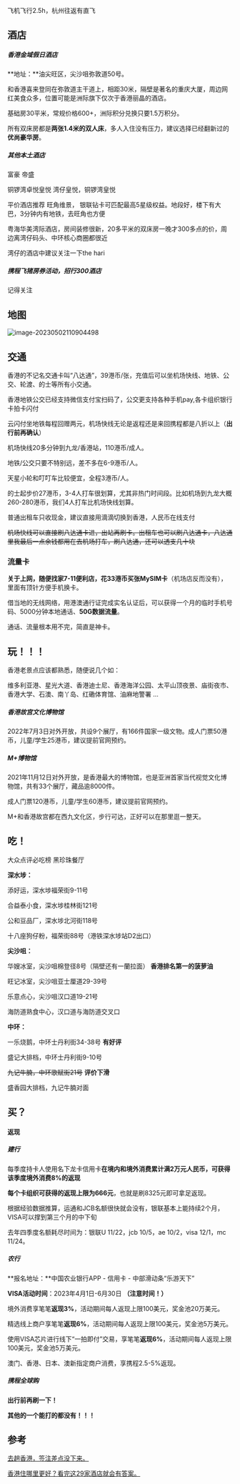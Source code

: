 飞机飞行2.5h，杭州往返有直飞



## 酒店

##### **香港金域假日酒店**

**地址：**油尖旺区，尖沙咀弥敦道50号。

和香港喜来登同在弥敦道主干道上，相距30米，隔壁是著名的重庆大厦，周边网红美食众多，位置可能是洲际旗下仅次于香港丽晶的酒店。

基础房30平米，常规价格600+，洲际积分兑换只要1.5万积分。

所有双床房都是**两张1.4米的双人床**，多人入住没有压力，建议选择已经翻新过的**优尚豪华房**。



##### 其他本土酒店

富豪 帝盛

铜锣湾卓悦皇悦 湾仔皇悦，铜锣湾皇悦

平价酒店推荐 旺角维景， 银联钻卡可匹配最高5星级权益。地段好，楼下有大巴，3分钟内有地铁，去旺角也方便

粤海华美湾际酒店，房间装修很新，20多平米的双床房一晚才300多点的价，周边离湾仔码头、中环核心商圈都很近

湾仔的酒店中建议关注一下the hari



##### 携程飞猪房券活动，招行300酒店

记得关注



## 地图

![image-20230502110904498](C:\Users\wmy\AppData\Roaming\Typora\typora-user-images\image-20230502110904498.png)

## 交通

香港的不记名交通卡叫“八达通”，39港币/张，充值后可以坐机场快线、地铁、公交、轮渡、的士等所有小交通。

香港地铁公交已经支持微信支付宝扫码了，公交更支持各种手机pay,各卡组织银行卡拍卡闪付

云闪付坐地铁每程回赠两元，机场快线无论是返程还是来回携程都是八折以上（**出行前再确认**）



机场快线20多分钟到九龙/香港站，110港币/成人。

地铁/公交只要不特别远，差不多在6-9港币/人。

天星小轮和叮叮车比较便宜，全程3港币/人。



的士起步价27港币，3-4人打车很划算，尤其非热门时间段。比如机场到九龙大概260-280港币，我们4人打车比机场快线划算。

普通出租车只收现金，建议直接用滴滴切换到香港，人民币在线支付

~~机场快线可以直接刷八达通卡进，出站再刷卡。出租车也可以刷八达通卡，八达通里我最后一点余钱都用在去机场打车，刷八达通，还可以透支几十块~~



### 流量卡

**关于上网，**随便找家7-11便利店，花33港币买张**MySIM卡**（机场店反而没有），里面有顶针方便手机换卡。

借当地的无线网络，用港澳通行证完成实名认证后，可以获得一个月的临时手机号码、5000分钟本地通话、**50G数据流量**。

通话、流量根本用不完，简直是神卡。



## 玩！！！

香港老景点应该都熟悉，随便说几个如：

维多利亚港、星光大道、香港迪士尼、香港海洋公园、太平山顶夜景、庙街夜市、香港大学、石澳、南丫岛、红磡体育馆、油麻地警署 ...



##### **香港故宫文化博物馆**

2022年7月3日对外开放，共设9个展厅，有166件国家一级文物。成人门票50港币，儿童/学生25港币，建议提前官网预约。

##### **M+博物馆**

2021年11月12日对外开放，是香港最大的博物馆，也是亚洲首家当代视觉文化博物馆，共有33个展厅，藏品逾8000件。

成人门票120港币，儿童/学生60港币，建议提前官网预约。

M+和香港故宫都在西九文化区，步行可达，正好可以在那里逛一整天。



## 吃！

大众点评必吃榜 黑珍珠餐厅

**深水埗：**

添好运，深水埗福荣街9-11号

合益泰小食，深水埗桂林街121号

公和豆品厂，深水埗北河街118号

十八座狗仔粉，福荣街88号（港铁深水埗站D2出口）



**尖沙咀：**

华嫂冰室，尖沙咀棉登径8号（隔壁还有一蘭拉面）  **香港排名第一的菠萝油**

旺记冰室，尖沙咀亚士厘道29-39号

乐意点心，尖沙咀汉口道19-21号

海防道熟食中心，汉口道与海防道交叉口



**中环：**

一乐烧鹅，中环士丹利街34-38号 **有好评**

盛记大排档，中环士丹利街9-10号

~~九记牛腩，中环歌赋街21号~~   **评价下滑**

盛香园大排档，九记牛腩对面



## 买？

#### 返现

##### 建行

每季度持卡人使用名下龙卡信用卡**在境内和境外消费累计满2万元人民币，可获得该季度境外消费8%的返现**

**每个卡组织可获得的返现上限为666元**，也就是刷8325元即可拿足返现。

根据经验数据推算，运通和JCB名额很快就会没有，银联基本上能持续2个月，VISA可以撑到第三个月的中下旬

去年四季度名额耗尽时间为：银联U 11/22，jcb 10/5，ae 10/2，visa 12/1，mc 11/24。



##### 农行

**报名地址：**中国农业银行APP - 信用卡 - 中部滑动条“乐游天下”

**VISA活动时间**：2023年4月1日-6月30日    **（注意时间！）**

境外消费享笔笔**返现3%**，活动期间每人返现上限100美元，奖金池20万美元。

精选线上商户享笔笔**返现6%**，活动期间每人返现上限100美元，奖金池5万美元。

使用VISA芯片进行线下“一拍即付”交易，享笔笔**返现6%**，活动期间每人返现上限100美元，奖金池5万美元。

澳门、香港、日本、澳新指定商户消费，享携程2.5-5%返现。



##### 携程全球购

**出行前再刷一下！**



**其他的一个能打的都没有！！！**

 

## 参考

[去趟香港，签注差点没下来。](http://mp.weixin.qq.com/s?__biz=MzIzMDY5NTU5Nw==&mid=2247575882&idx=1&sn=22861a38f2a926495d14a3f73f76ce54&chksm=e8ac9e88dfdb179ec779c8eb69add9e6475c2a596c27242300c19089cb15c7435a35a62bdf55&mpshare=1&scene=24&srcid=0125M0r5wWYg2wacIeZEnKTz&sharer_sharetime=1674655776535&sharer_shareid=739024d966636b18b43ba507d1fd717c#rd)

[香港住哪里更好？看完这29家酒店就会有答案。](http://mp.weixin.qq.com/s?__biz=MzIzMDY5NTU5Nw==&mid=2247575958&idx=1&sn=daf03f42bcb72bfa37bd4959757ddead&chksm=e8ac9e54dfdb17423422c5a9a8a5cff53e70c51038232e2ed4594136754263498e252d2d519c&mpshare=1&scene=24&srcid=01273fnx0DfgdWrpBM3CcnIK&sharer_sharetime=1674830699258&sharer_shareid=739024d966636b18b43ba507d1fd717c#rd)